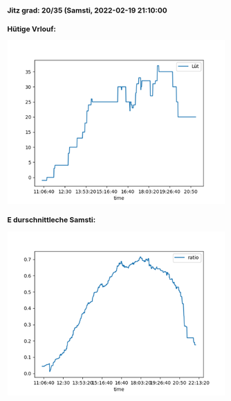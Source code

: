### Jitz grad: 20/35 (Samsti, 2022-02-19 21:10:00

### Hütige Vrlouf:
![Graph](Today.png)

### E durschnittleche Samsti:
![Graph](Samsti.png)